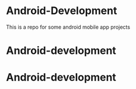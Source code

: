 # Android-Development
This is a repo for some android mobile app projects
# Android-development
# Android-development
